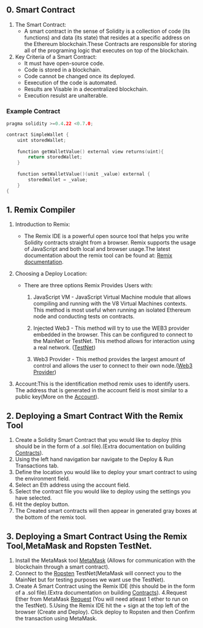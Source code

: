 ## 0. Smart Contract
1. The Smart Contract:
    - A smart contract in the sense of Solidity is a collection of code (its functions) and data (its state) that resides at a specific       address on the Ethereum blockchain.These Contracts are responsible for storing all of the programing logic that executes on top of       the blockchain.
2. Key Criteria of a Smart Contract:
    - It must have open-source code.
    - Code is stored in a blockchain.
    - Code cannot be changed once its deployed.
    - Eexecution of the code is automated.
    - Results are Visable in a decentralized blockchain.
    - Execution resulst are unalterable.
### Example Contract
```cpp
pragma solidity >=0.4.22 <0.7.0;

contract SimpleWallet {
    uint storedWallet;
    
    function getWalletValue() external view returns(uint){
        return storedWallet;
    }
    
    function setWalletValue()(unit _value) external {
        storedWallet = _value;
    }
{
```
## 1. Remix Compiler
1. Introduction to Remix:
    - The Remix IDE is a powerful open source tool that helps you write Solidity contracts straight from a browser. Remix supports the          usage of JavaScript and both local and browser usage.The latest documentation about the remix tool can be found at:
       [Remix documentation](https://remix-ide.readthedocs.io/en/latest/).
2. Choosing a Deploy Location:
   -  There are three options Remix Provides Users with:
        1. JavaScript VM - JavaScript Virtual Machine module that allows compiling and running with the V8 Virtual Machines contexts.
            This method is most useful when running an isolated Ethereum node and conducting tests on contracts.  
         
        2. Injected Web3 - This method will try to use the WEB3 provider embedded in the browser. This can be configured to connect to the          MainNet or TestNet. This method allows for interaction using a real network. ([TestNet](https://docs.ethhub.io/using-ethereum/test-networks/))
        
        3. Web3 Provider - This method provides the largest amount of control and allows the user to connect to their own node.([Web3 Provider](https://web3js.readthedocs.io/en/v1.2.0/web3-eth.html))
  
3. Account:This is the identification method remix uses to identify users. The address that is generated in the account field is most similar to a public key(More on the [Account](https://en.wikipedia.org/wiki/Public-key_cryptography)).
   
## 2. Deploying a Smart Contract With the Remix Tool
1. Create a Solidity Smart Contract that you would like to deploy (this should be in the form of a .sol file).(Extra documentation on building [Contracts](https://solidity.readthedocs.io/en/latest/introduction-to-smart-contracts.html#)).
2. Using the left hand navigation bar navigate to the Deploy & Run Transactions tab.
3. Define the location you would like to deploy your smart contract to using the environment field.
4. Select an Eth address using the account field.
5. Select the contract file you would like to deploy using the settings you have selected.
6. Hit the deploy button.
7. The Created smart contracts will then appear in generated gray boxes at the bottom of the remix tool.

## 3. Deploying a Smart Contract Using the Remix Tool,MetaMask and Ropsten TestNet.
1. Install the MetaMask tool [MetaMask](https://metamask.io/) (Allows for communication with the blockchain through a smart contract).
2. Connect to the [Ropsten](https://ropsten.etherscan.io/) TestNet(MetaMask will connect you to the MainNet but for testing purposes we want use the TestNet).
3. Create A Smart Contract using the Remix IDE (this should be in the form of a .sol file).(Extra documentation on building [Contracts](https://solidity.readthedocs.io/en/latest/introduction-to-smart-contracts.html#)).
4.Request Ether from MetaMask [Request](https://faucet.metamask.io/) (You will need atleast 1 ether to run on the TestNet).
5.Using the Remix IDE hit the + sign at the top left of the browser (Create and Deploy). Click deploy to Ropsten and then Confirm the transaction using MetaMask.



